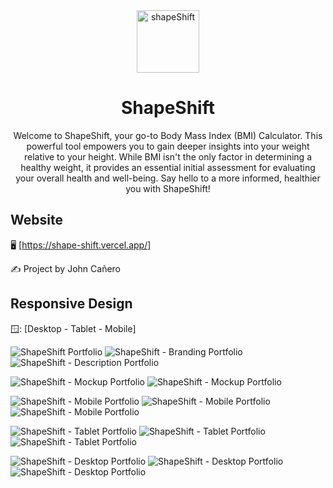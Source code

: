 <!-- markdownlint-configure-file {
  "MD013": {
    "code_blocks": false,
    "tables": false
  },
  "MD033": false,
  "MD041": false
} -->

<div align="center">
  <a href="https://shape-shift.vercel.app/" target="_blank">
    <img alt="shapeShift" height="100" src="/public/images/shapeShift/shapeShiftIcon.png" />
  </a>
</div>

<div align="center">

# ShapeShift

Welcome to ShapeShift, your go-to Body Mass Index (BMI) Calculator. This powerful tool empowers you to gain deeper insights into your weight relative to your height. While BMI isn't the only factor in determining a healthy weight, it provides an essential initial assessment for evaluating your overall health and well-being. Say hello to a more informed, healthier you with ShapeShift!

</div>

## Website

🖥️ [https://shape-shift.vercel.app/]

✍️ Project by John Cañero

## Responsive Design

🪟: [Desktop - Tablet - Mobile]

![ShapeShift Portfolio](/public/images/responsive/shapeShiftMockup.jpg)
![ShapeShift - Branding Portfolio](/public/images/responsive/shapeShift.jpg)
![ShapeShift - Description Portfolio](/public/images/responsive/shapeShiftInfo.jpg)

![ShapeShift - Mockup Portfolio](/public/images/responsive/shapeShiftMockup1.jpg)
![ShapeShift - Mockup Portfolio](/public/images/responsive/shapeShiftMockup2.jpg)

![ShapeShift - Mobile Portfolio](/public/images/responsive/shapeShiftMobile.jpg)
![ShapeShift - Mobile Portfolio](/public/images/responsive/shapeShiftMobile2.jpg)
![ShapeShift - Mobile Portfolio](/public/images/responsive/shapeShiftMobileMockup.jpg)

![ShapeShift - Tablet Portfolio](/public/images/responsive/shapeShiftTablet1.jpg)
![ShapeShift - Tablet Portfolio](/public/images/responsive/shapeShiftTablet2.jpg)
![ShapeShift - Tablet Portfolio](/public/images/responsive/shapeShiftTabletMokcup.jpg)

![ShapeShift - Desktop Portfolio](/public/images/responsive/shapeShiftDesktop1.jpg)
![ShapeShift - Desktop Portfolio](/public/images/responsive/shapeShiftDesktop2.jpg)
![ShapeShift - Desktop Portfolio](/public/images/responsive/shapeShiftDesktopMockup.jpg)